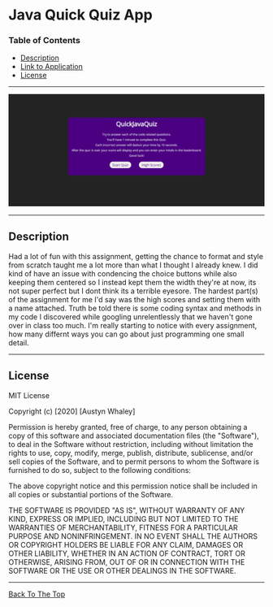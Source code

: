 # Java Quick Quiz App

### Table of Contents

- [Description](#description)
- [Link to Application](https://austynwhaley.github.io/password-generator-3000/)
- [License](#license)

---

![Screenshot](./assets/quickquizapp.gif)


---


## Description

Had a lot of fun with this assignment, getting the chance to format and style from scratch taught me a lot more than what I thought I already knew. I did kind of have an issue with condencing the choice buttons while also keeping them centered so I instead kept them the width they're at now, its not super perfect but I dont think its a terrible eyesore. The hardest part(s) of the assignment for me I'd say was the high scores and setting them with a name attached. Truth be told there is some coding syntax and methods in my code I discovered while googling unrelentlessly that we haven't gone over in class too much. I'm really starting to notice with every assignment, how many differnt ways you can go about just programming one small detail.

---

## License

MIT License

Copyright (c) [2020] [Austyn Whaley]

Permission is hereby granted, free of charge, to any person obtaining a copy
of this software and associated documentation files (the "Software"), to deal
in the Software without restriction, including without limitation the rights
to use, copy, modify, merge, publish, distribute, sublicense, and/or sell
copies of the Software, and to permit persons to whom the Software is
furnished to do so, subject to the following conditions:

The above copyright notice and this permission notice shall be included in all
copies or substantial portions of the Software.

THE SOFTWARE IS PROVIDED "AS IS", WITHOUT WARRANTY OF ANY KIND, EXPRESS OR
IMPLIED, INCLUDING BUT NOT LIMITED TO THE WARRANTIES OF MERCHANTABILITY,
FITNESS FOR A PARTICULAR PURPOSE AND NONINFRINGEMENT. IN NO EVENT SHALL THE
AUTHORS OR COPYRIGHT HOLDERS BE LIABLE FOR ANY CLAIM, DAMAGES OR OTHER
LIABILITY, WHETHER IN AN ACTION OF CONTRACT, TORT OR OTHERWISE, ARISING FROM,
OUT OF OR IN CONNECTION WITH THE SOFTWARE OR THE USE OR OTHER DEALINGS IN THE
SOFTWARE.

---
[Back To The Top](#Java-Quick-Quiz-App)